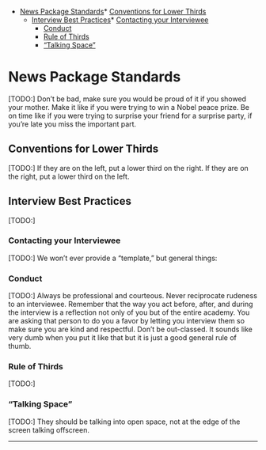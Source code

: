 *   [News Package Standards](h.rt9rd1pho1ok)*   [Conventions for Lower Thirds](h.rt9rd1pho1ok#conventions-for-lower-thirds)
    *   [Interview Best Practices](h.rt9rd1pho1ok#interview-best-practices)*   [Contacting your Interviewee](h.rt9rd1pho1ok#contacting-your-interviewee)
        *   [Conduct](h.rt9rd1pho1ok#conduct)
        *   [Rule of Thirds](h.rt9rd1pho1ok#rule-of-thirds)
        *   [“Talking Space”](h.rt9rd1pho1ok#talking-space)

News Package Standards
======================

\[TODO:\] Don’t be bad, make sure you would be proud of it if you showed your mother. Make it like if you were trying to win a Nobel peace prize. Be on time like if you were trying to surprise your friend for a surprise party, if you’re late you miss the important part.

Conventions for Lower Thirds
----------------------------

\[TODO:\] If they are on the left, put a lower third on the right. If they are on the right, put a lower third on the left.

Interview Best Practices
------------------------

\[TODO:\]

### Contacting your Interviewee

\[TODO:\] We won’t ever provide a “template,” but general things:

### Conduct

\[TODO:\] Always be professional and courteous. Never reciprocate rudeness to an interviewee. Remember that the way you act before, after, and during the interview is a reflection not only of you but of the entire academy. You are asking that person to do you a favor by letting you interview them so make sure you are kind and respectful. Don’t be out-classed. It sounds like very dumb when you put it like that but it is just a good general rule of thumb.

### Rule of Thirds

\[TODO:\]

### “Talking Space”

\[TODO:\] They should be talking into open space, not at the edge of the screen talking offscreen.

* * *